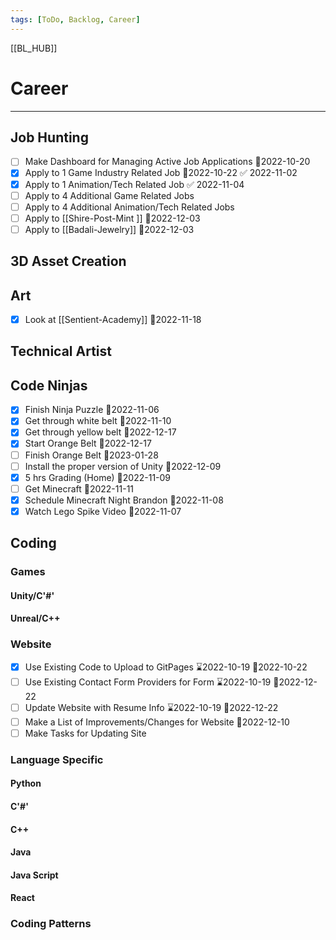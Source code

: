 ```yaml
---
tags: [ToDo, Backlog, Career]
---
```

[[BL_HUB]]
# Career
--- 
## Job Hunting
- [ ] Make Dashboard for Managing Active Job Applications 📆2022-10-20
- [x] Apply to 1 Game Industry Related Job 📆2022-10-22 ✅ 2022-11-02
- [x] Apply to 1 Animation/Tech Related Job ✅ 2022-11-04
- [ ] Apply to 4 Additional Game Related Jobs
- [ ] Apply to 4 Additional Animation/Tech Related Jobs
- [ ] Apply to [[Shire-Post-Mint ]] 📆2022-12-03
- [ ] Apply to [[Badali-Jewelry]] 📆2022-12-03

## 3D Asset Creation

## Art
- [x] Look at [[Sentient-Academy]] 📆2022-11-18
## Technical Artist

## Code Ninjas
- [x] Finish Ninja Puzzle 📆2022-11-06
- [x] Get through white belt 📆2022-11-10
- [x] Get through yellow belt 📆2022-12-17
- [x] Start Orange Belt 📆2022-12-17
- [ ] Finish Orange Belt 📆2023-01-28
- [ ] Install the proper version of Unity 📆2022-12-09
- [x] 5 hrs Grading (Home) 📆2022-11-09
- [ ] Get Minecraft 📆2022-11-11
- [x] Schedule Minecraft Night Brandon 📆2022-11-08
- [x] Watch Lego Spike Video 📆2022-11-07

## Coding
### Games
#### Unity/C'#'
#### Unreal/C++
### Website
- [x] Use Existing Code to Upload to GitPages ⌛2022-10-19 📆2022-10-22
- [ ] Use Existing Contact Form Providers for Form ⌛2022-10-19 📆2022-12-22
- [ ] Update Website with Resume Info ⌛2022-10-19 📆2022-12-22
- [ ] Make a List of Improvements/Changes for Website 📆2022-12-10
- [ ] Make Tasks for Updating Site

### Language Specific
#### Python
#### C'#'
#### C++
#### Java
#### Java Script
#### React

### Coding Patterns